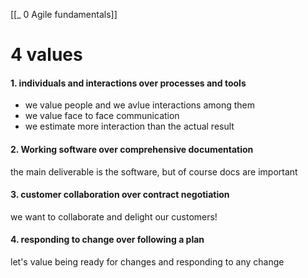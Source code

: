[[_ 0 Agile fundamentals]]


# 4 values
#### 1. individuals and interactions over processes and tools
- we value people and we avlue interactions among them
- we value face to face communication
- we estimate more interaction than the actual result 

#### 2. Working software over comprehensive documentation
the main deliverable is the software, but of course docs are important

#### 3. customer collaboration over contract negotiation
we want to collaborate and delight our customers!


#### 4. responding to change over following a plan
let's value being ready for changes and responding to any change
